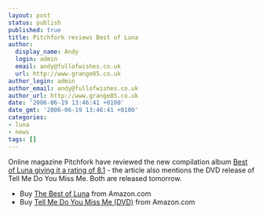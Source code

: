```yaml
---
layout: post
status: publish
published: true
title: Pitchfork reviews Best of Luna
author:
  display_name: Andy
  login: admin
  email: andy@fullofwishes.co.uk
  url: http://www.grange85.co.uk
author_login: admin
author_email: andy@fullofwishes.co.uk
author_url: http://www.grange85.co.uk
date: '2006-06-19 13:46:41 +0100'
date_gmt: '2006-06-19 13:46:41 +0100'
categories:
- luna
- news
tags: []
---
```

<p>Online magazine Pitchfork have reviewed the new compilation album <a href="http://web.archive.org/web/20080517052411/http://www.pitchforkmedia.com/article/record_review/36952/Luna_Best_of_Luna">Best of Luna giving it a rating of 8.1</a> - the article also mentions the DVD release of Tell Me Do You Miss Me. Both are released tomorrow.</p>
<ul>
<li>Buy <a href="http://www.amazon.com/exec/obidos/ASIN/B000FDFPO8/aheadfullofwi-20">The Best of Luna</a> from Amazon.com</li>
<li>Buy <a href="http://www.amazon.com/exec/obidos/ASIN/B000FNNIB0/aheadfullofwi-20">Tell Me Do You Miss Me (DVD)</a> from Amazon.com</li>
</ul>
